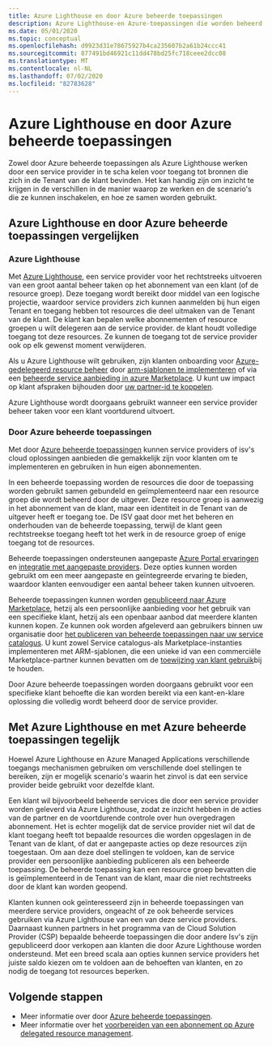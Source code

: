 ```yaml
---
title: Azure Lighthouse en door Azure beheerde toepassingen
description: Azure Lighthouse-en Azure-toepassingen die worden beheerd...
ms.date: 05/01/2020
ms.topic: conceptual
ms.openlocfilehash: d9923d31e78675927b4ca235607b2a61b24ccc41
ms.sourcegitcommit: 877491bd46921c11dd478bd25fc718ceee2dcc08
ms.translationtype: MT
ms.contentlocale: nl-NL
ms.lasthandoff: 07/02/2020
ms.locfileid: "82783628"
---
```

# <a name="azure-lighthouse-and-azure-managed-applications"></a>Azure Lighthouse en door Azure beheerde toepassingen

Zowel door Azure beheerde toepassingen als Azure Lighthouse werken door een service provider in te scha kelen voor toegang tot bronnen die zich in de Tenant van de klant bevinden. Het kan handig zijn om inzicht te krijgen in de verschillen in de manier waarop ze werken en de scenario's die ze kunnen inschakelen, en hoe ze samen worden gebruikt.

## <a name="comparing-azure-lighthouse-and-azure-managed-applications"></a>Azure Lighthouse en door Azure beheerde toepassingen vergelijken

### <a name="azure-lighthouse"></a>Azure Lighthouse

Met [Azure Lighthouse](../overview.md), een service provider voor het rechtstreeks uitvoeren van een groot aantal beheer taken op het abonnement van een klant (of de resource groep). Deze toegang wordt bereikt door middel van een logische projectie, waardoor service providers zich kunnen aanmelden bij hun eigen Tenant en toegang hebben tot resources die deel uitmaken van de Tenant van de klant. De klant kan bepalen welke abonnementen of resource groepen u wilt delegeren aan de service provider. de klant houdt volledige toegang tot deze resources. Ze kunnen de toegang tot de service provider ook op elk gewenst moment verwijderen.

Als u Azure Lighthouse wilt gebruiken, zijn klanten onboarding voor [Azure-gedelegeerd resource beheer](azure-delegated-resource-management.md) door [arm-sjablonen te implementeren](../how-to/onboard-customer.md) of via een [beheerde service aanbieding in azure Marketplace](managed-services-offers.md). U kunt uw impact op klant afspraken bijhouden door [uw partner-id te koppelen](../../cost-management-billing/manage/link-partner-id.md).

Azure Lighthouse wordt doorgaans gebruikt wanneer een service provider beheer taken voor een klant voortdurend uitvoert.

### <a name="azure-managed-applications"></a>Door Azure beheerde toepassingen

Met door [Azure beheerde toepassingen](../../azure-resource-manager/managed-applications/overview.md) kunnen service providers of isv's cloud oplossingen aanbieden die gemakkelijk zijn voor klanten om te implementeren en gebruiken in hun eigen abonnementen.

In een beheerde toepassing worden de resources die door de toepassing worden gebruikt samen gebundeld en geïmplementeerd naar een resource groep die wordt beheerd door de uitgever. Deze resource groep is aanwezig in het abonnement van de klant, maar een identiteit in de Tenant van de uitgever heeft er toegang toe. De ISV gaat door met het beheren en onderhouden van de beheerde toepassing, terwijl de klant geen rechtstreekse toegang heeft tot het werk in de resource groep of enige toegang tot de resources.

Beheerde toepassingen ondersteunen aangepaste [Azure Portal ervaringen](../../azure-resource-manager/managed-applications/concepts-view-definition.md) en [integratie met aangepaste providers](../../azure-resource-manager/managed-applications/tutorial-create-managed-app-with-custom-provider.md). Deze opties kunnen worden gebruikt om een meer aangepaste en geïntegreerde ervaring te bieden, waardoor klanten eenvoudiger een aantal beheer taken kunnen uitvoeren.

Beheerde toepassingen kunnen worden [gepubliceerd naar Azure Marketplace](../../azure-resource-manager/managed-applications/publish-marketplace-app.md), hetzij als een persoonlijke aanbieding voor het gebruik van een specifieke klant, hetzij als een openbaar aanbod dat meerdere klanten kunnen kopen. Ze kunnen ook worden afgeleverd aan gebruikers binnen uw organisatie door [het publiceren van beheerde toepassingen naar uw service catalogus](../../azure-resource-manager/managed-applications/publish-service-catalog-app.md). U kunt zowel Service catalogus-als Marketplace-instanties implementeren met ARM-sjablonen, die een unieke id van een commerciële Marketplace-partner kunnen bevatten om de [toewijzing van klant gebruik](../../marketplace/azure-partner-customer-usage-attribution.md)bij te houden.

Door Azure beheerde toepassingen worden doorgaans gebruikt voor een specifieke klant behoefte die kan worden bereikt via een kant-en-klare oplossing die volledig wordt beheerd door de service provider.

## <a name="using-azure-lighthouse-and-azure-managed-applications-together"></a>Met Azure Lighthouse en met Azure beheerde toepassingen tegelijk

Hoewel Azure Lighthouse en Azure Managed Applications verschillende toegangs mechanismen gebruiken om verschillende doel stellingen te bereiken, zijn er mogelijk scenario's waarin het zinvol is dat een service provider beide gebruikt voor dezelfde klant.

Een klant wil bijvoorbeeld beheerde services die door een service provider worden geleverd via Azure Lighthouse, zodat ze inzicht hebben in de acties van de partner en de voortdurende controle over hun overgedragen abonnement. Het is echter mogelijk dat de service provider niet wil dat de klant toegang heeft tot bepaalde resources die worden opgeslagen in de Tenant van de klant, of dat er aangepaste acties op deze resources zijn toegestaan. Om aan deze doel stellingen te voldoen, kan de service provider een persoonlijke aanbieding publiceren als een beheerde toepassing. De beheerde toepassing kan een resource groep bevatten die is geïmplementeerd in de Tenant van de klant, maar die niet rechtstreeks door de klant kan worden geopend.

Klanten kunnen ook geïnteresseerd zijn in beheerde toepassingen van meerdere service providers, ongeacht of ze ook beheerde services gebruiken via Azure Lighthouse van een van deze service providers. Daarnaast kunnen partners in het programma van de Cloud Solution Provider (CSP) bepaalde beheerde toepassingen die door andere Isv's zijn gepubliceerd door verkopen aan klanten die door Azure Lighthouse worden ondersteund. Met een breed scala aan opties kunnen service providers het juiste saldo kiezen om te voldoen aan de behoeften van klanten, en zo nodig de toegang tot resources beperken.

## <a name="next-steps"></a>Volgende stappen

- Meer informatie over door [Azure beheerde toepassingen](../../azure-resource-manager/managed-applications/overview.md).
- Meer informatie over het [voorbereiden van een abonnement op Azure delegated resource management](../how-to/onboard-customer.md).
